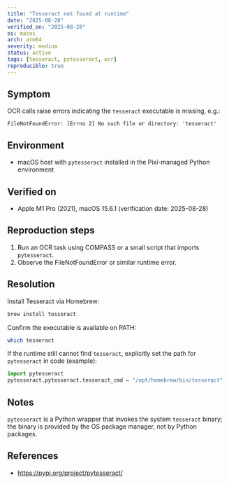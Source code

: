 ```yaml
---
title: "Tesseract not found at runtime"
date: "2025-08-28"
verified_on: "2025-08-28"
os: macos
arch: arm64
severity: medium
status: active
tags: [tesseract, pytesseract, ocr]
reproducible: true
---
```


Symptom
-------

OCR calls raise errors indicating the `tesseract` executable is missing, e.g.:

```
FileNotFoundError: [Errno 2] No such file or directory: 'tesseract'
```

Environment
-----------

- macOS host with `pytesseract` installed in the Pixi-managed Python environment

Verified on
----------

- Apple M1 Pro (2021), macOS 15.6.1 (verification date: 2025-08-28)

Reproduction steps
------------------

1. Run an OCR task using COMPASS or a small script that imports `pytesseract`.
2. Observe the FileNotFoundError or similar runtime error.

Resolution
----------

Install Tesseract via Homebrew:

```bash
brew install tesseract
```

Confirm the executable is available on PATH:

```bash
which tesseract
```

If the runtime still cannot find `tesseract`, explicitly set the path for `pytesseract` in code (example):

```py
import pytesseract
pytesseract.pytesseract.tesseract_cmd = "/opt/homebrew/bin/tesseract"
```

Notes
-----

`pytesseract` is a Python wrapper that invokes the system `tesseract` binary; the binary is provided by the OS package manager, not by Python packages.

References
----------

- https://pypi.org/project/pytesseract/
